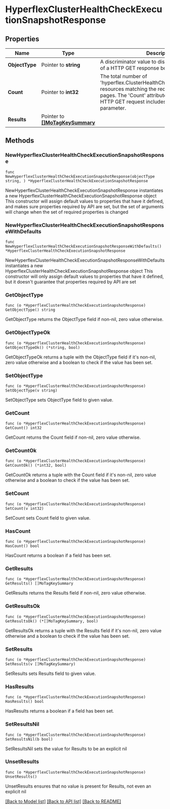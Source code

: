 # HyperflexClusterHealthCheckExecutionSnapshotResponse

## Properties

Name | Type | Description | Notes
------------ | ------------- | ------------- | -------------
**ObjectType** | Pointer to **string** | A discriminator value to disambiguate the schema of a HTTP GET response body. | 
**Count** | Pointer to **int32** | The total number of &#39;hyperflex.ClusterHealthCheckExecutionSnapshot&#39; resources matching the request, accross all pages. The &#39;Count&#39; attribute is included when the HTTP GET request includes the &#39;$inlinecount&#39; parameter. | [optional] 
**Results** | Pointer to [**[]MoTagKeySummary**](mo.TagKeySummary.md) |  | [optional] 

## Methods

### NewHyperflexClusterHealthCheckExecutionSnapshotResponse

`func NewHyperflexClusterHealthCheckExecutionSnapshotResponse(objectType string, ) *HyperflexClusterHealthCheckExecutionSnapshotResponse`

NewHyperflexClusterHealthCheckExecutionSnapshotResponse instantiates a new HyperflexClusterHealthCheckExecutionSnapshotResponse object
This constructor will assign default values to properties that have it defined,
and makes sure properties required by API are set, but the set of arguments
will change when the set of required properties is changed

### NewHyperflexClusterHealthCheckExecutionSnapshotResponseWithDefaults

`func NewHyperflexClusterHealthCheckExecutionSnapshotResponseWithDefaults() *HyperflexClusterHealthCheckExecutionSnapshotResponse`

NewHyperflexClusterHealthCheckExecutionSnapshotResponseWithDefaults instantiates a new HyperflexClusterHealthCheckExecutionSnapshotResponse object
This constructor will only assign default values to properties that have it defined,
but it doesn't guarantee that properties required by API are set

### GetObjectType

`func (o *HyperflexClusterHealthCheckExecutionSnapshotResponse) GetObjectType() string`

GetObjectType returns the ObjectType field if non-nil, zero value otherwise.

### GetObjectTypeOk

`func (o *HyperflexClusterHealthCheckExecutionSnapshotResponse) GetObjectTypeOk() (*string, bool)`

GetObjectTypeOk returns a tuple with the ObjectType field if it's non-nil, zero value otherwise
and a boolean to check if the value has been set.

### SetObjectType

`func (o *HyperflexClusterHealthCheckExecutionSnapshotResponse) SetObjectType(v string)`

SetObjectType sets ObjectType field to given value.


### GetCount

`func (o *HyperflexClusterHealthCheckExecutionSnapshotResponse) GetCount() int32`

GetCount returns the Count field if non-nil, zero value otherwise.

### GetCountOk

`func (o *HyperflexClusterHealthCheckExecutionSnapshotResponse) GetCountOk() (*int32, bool)`

GetCountOk returns a tuple with the Count field if it's non-nil, zero value otherwise
and a boolean to check if the value has been set.

### SetCount

`func (o *HyperflexClusterHealthCheckExecutionSnapshotResponse) SetCount(v int32)`

SetCount sets Count field to given value.

### HasCount

`func (o *HyperflexClusterHealthCheckExecutionSnapshotResponse) HasCount() bool`

HasCount returns a boolean if a field has been set.

### GetResults

`func (o *HyperflexClusterHealthCheckExecutionSnapshotResponse) GetResults() []MoTagKeySummary`

GetResults returns the Results field if non-nil, zero value otherwise.

### GetResultsOk

`func (o *HyperflexClusterHealthCheckExecutionSnapshotResponse) GetResultsOk() (*[]MoTagKeySummary, bool)`

GetResultsOk returns a tuple with the Results field if it's non-nil, zero value otherwise
and a boolean to check if the value has been set.

### SetResults

`func (o *HyperflexClusterHealthCheckExecutionSnapshotResponse) SetResults(v []MoTagKeySummary)`

SetResults sets Results field to given value.

### HasResults

`func (o *HyperflexClusterHealthCheckExecutionSnapshotResponse) HasResults() bool`

HasResults returns a boolean if a field has been set.

### SetResultsNil

`func (o *HyperflexClusterHealthCheckExecutionSnapshotResponse) SetResultsNil(b bool)`

 SetResultsNil sets the value for Results to be an explicit nil

### UnsetResults
`func (o *HyperflexClusterHealthCheckExecutionSnapshotResponse) UnsetResults()`

UnsetResults ensures that no value is present for Results, not even an explicit nil

[[Back to Model list]](../README.md#documentation-for-models) [[Back to API list]](../README.md#documentation-for-api-endpoints) [[Back to README]](../README.md)


